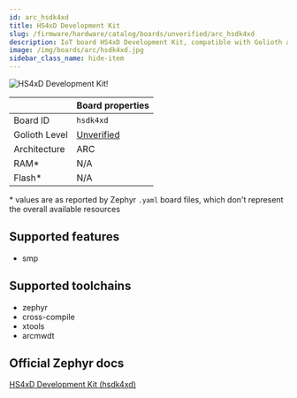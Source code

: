 ```yaml
---
id: arc_hsdk4xd
title: HS4xD Development Kit
slug: /firmware/hardware/catalog/boards/unverified/arc_hsdk4xd
description: IoT board HS4xD Development Kit, compatible with Golioth at unverified level.
image: /img/boards/arc/hsdk4xd.jpg
sidebar_class_name: hide-item
---
```


[//]: # (This is an auto-generated file, do not edit! Changes to it will be lost upon re-generation)

![HS4xD Development Kit!](/img/boards/arc/hsdk4xd.jpg "HS4xD Development Kit")

|                | Board properties     |
| -------------  | -------------------- |
| Board ID       | `hsdk4xd` |
| Golioth Level  | [Unverified](/firmware/hardware#unverified-boards) |
| Architecture   | ARC |
| RAM*           | N/A |
| Flash*         | N/A |

\* values are as reported by Zephyr `.yaml` board files, which don't represent the overall available resources



## Supported features

* smp

## Supported toolchains

* zephyr
* cross-compile
* xtools
* arcmwdt

## Official Zephyr docs

[HS4xD Development Kit (hsdk4xd)](https://docs.zephyrproject.org/latest/boards/arc/hsdk4xd/doc/index.html)

